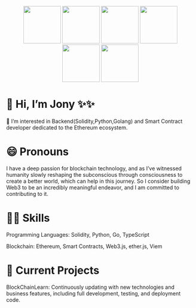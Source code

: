 <p align="center">
  <img src="https://i.giphy.com/media/LMt9638dO8dftAjtco/200.webp" width="100">
  <img src="https://i.giphy.com/media/IdyAQJVN2kVPNUrojM/200.webp" width="100">
  <img src="https://i.giphy.com/media/KzJkzjggfGN5Py6nkT/200.webp" width="100">
  <img src="https://media3.giphy.com/media/ln7z2eWriiQAllfVcn/200w.webp" width="100">
  <img src="https://i.giphy.com/media/VgGthkhUvGgOit7Y9i/200.webp" width="100">
  <img src="https://i.giphy.com/media/eNAsjO55tPbgaor7ma/200w.webp" width="100">
  
</p>


# 👋 Hi, I’m Jony  ✨✨
👀 I’m interested in Backend(Solidity,Python,Golang) and Smart Contract developer dedicated to the Ethereum ecosystem.

# 😄 Pronouns 
I have a deep passion for blockchain technology, and as I’ve witnessed humanity slowly reshaping the subconscious through consciousness to create a better world, which can help in this journey. So I consider building Web3 to be an incredibly meaningful endeavor, and I am committed to contributing to it.

# 💪🏻 Skills 

Programming Languages: Solidity, Python, Go, TypeScript

Blockchain: Ethereum, Smart Contracts, Web3.js, ether.js, Viem

# 🚀 Current Projects
BlockChainLearn: Continuously updating with new technologies and business features, including full development, testing, and deployment code.

<!---
🔧
Jony163/Jony163 is a ✨ special ✨ repository because its `README.md` (this file) appears on your GitHub profile.
You can click the Preview link to take a look at your changes.
<img src="https://emojis.slackmojis.com/emojis/images/1531849430/4246/blob-sunglasses.gif?1531849430" width="50"/> 
--->

<!---
<a href="https://github.com/angular/angular-ja/graphs/contributors">
  <img src="https://contrib.rocks/image?repo=angular/angular-ja" />
</a>

Made with [contrib.rocks](https://contrib.rocks).
--->

